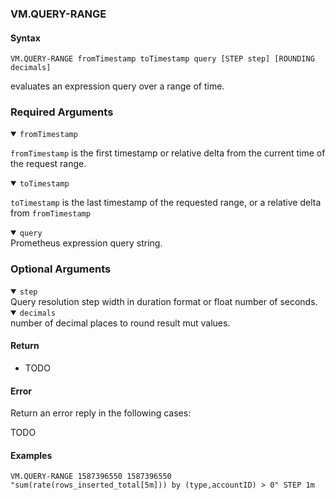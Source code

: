 ### VM.QUERY-RANGE

#### Syntax

```
VM.QUERY-RANGE fromTimestamp toTimestamp query [STEP step] [ROUNDING decimals]
```
evaluates an expression query over a range of time.

### Required Arguments
<details open><summary><code>fromTimestamp</code></summary>

`fromTimestamp` is the first timestamp or relative delta from the current time of the request range.

</details>

<details open><summary><code>toTimestamp</code></summary>

`toTimestamp` is the last timestamp of the requested range, or a relative delta from `fromTimestamp`

</details>

<details open><summary><code>query</code></summary>
Prometheus expression query string.
</details>

### Optional Arguments
<details open><summary><code>step</code></summary>
Query resolution step width in duration format or float number of seconds.
</details>
<details open><summary><code>decimals</code></summary>
number of decimal places to round result mut values.
</details>

#### Return

- TODO

#### Error

Return an error reply in the following cases:

TODO

#### Examples

```
VM.QUERY-RANGE 1587396550 1587396550 "sum(rate(rows_inserted_total[5m])) by (type,accountID) > 0" STEP 1m
```